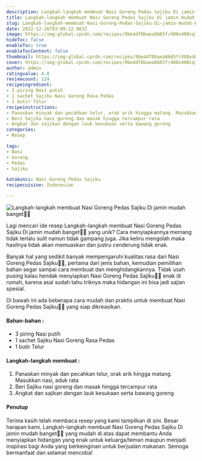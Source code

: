 ```yaml
---
description: Langkah-langkah membuat Nasi Goreng Pedas Sajiku Di jamin mudah banget"
title: Langkah-langkah membuat Nasi Goreng Pedas Sajiku Di jamin mudah banget
slug: Langkah-langkah-membuat-Nasi-Goreng-Pedas-Sajiku-Di-jamin-mudah-banget
date: 2022-12-26T03:09:12.063Z
image: https://img-global.cpcdn.com/recipes/9be4df8baea8665f/400x400cq70/photo.jpg
hideToc: false
enableToc: true
enableTocContent: false
thumbnail: https://img-global.cpcdn.com/recipes/9be4df8baea8665f/400x400cq70/photo.jpg
cover: https://img-global.cpcdn.com/recipes/9be4df8baea8665f/400x400cq70/photo.jpg
author: admin
ratingvalue: 4.8
reviewcount: 124
recipeingredient:
- 3 piring Nasi putih
- 1 sachet Sajiku Nasi Goreng Rasa Pedas
- 1 butir Telur
recipeinstructions:
- Panaskan minyak dan pecahkan telur, orak arik hingga matang. Masukkan nasi, aduk rata
- Beri Sajiku nasi goreng dan masak hingga tercampur rata
- Angkat dan sajikan dengan lauk kesukaan serta bawang goreng
categories:
- Resep

tags:
- Nasi
- Goreng
- Pedas
- Sajiku

katakunci: Nasi Goreng Pedas Sajiku
recipecuisine: Indonesian

---
```


![Langkah-langkah membuat Nasi Goreng Pedas Sajiku Di jamin mudah banget👩‍🍳](https://img-global.cpcdn.com/recipes/9be4df8baea8665f/400x400cq70/photo.jpg)

Lagi mencari ide resep Langkah-langkah membuat Nasi Goreng Pedas Sajiku Di jamin mudah banget👩‍🍳 yang unik? Cara menyiapkannya memang tidak terlalu sulit namun tidak gampang juga. Jika keliru mengolah maka hasilnya tidak akan memuaskan dan justru cenderung tidak enak.

Banyak hal yang sedikit banyak mempengaruhi kualitas rasa dari Nasi Goreng Pedas Sajiku👩‍🍳, pertama dari jenis bahan, kemudian pemilihan bahan segar sampai cara membuat dan menghidangkannya. Tidak usah pusing kalau hendak menyiapkan Nasi Goreng Pedas Sajiku👩‍🍳 enak di rumah, karena asal sudah tahu triknya maka hidangan ini bisa jadi sajian spesial.

Di bawah ini ada beberapa cara mudah dan praktis untuk membuat Nasi Goreng Pedas Sajiku👩‍🍳 yang siap dikreasikan.

<!--inarticleads1-->

#### Bahan-bahan :

- 3 piring Nasi putih
- 1 sachet Sajiku Nasi Goreng Rasa Pedas
- 1 butir Telur

<!--inarticleads2-->

#### Langkah-langkah membuat :

1. Panaskan minyak dan pecahkan telur, orak arik hingga matang. Masukkan nasi, aduk rata
1. Beri Sajiku nasi goreng dan masak hingga tercampur rata
1. Angkat dan sajikan dengan lauk kesukaan serta bawang goreng

#### Penutup

Terima kasih telah membaca resep yang kami tampilkan di sini. Besar harapan kami, Langkah-langkah membuat Nasi Goreng Pedas Sajiku Di jamin mudah banget👩‍🍳 yang mudah di atas dapat membantu Anda menyiapkan hidangan yang enak untuk keluarga/teman maupun menjadi inspirasi bagi Anda yang berkeinginan untuk berjualan makanan. Semoga bermanfaat dan selamat mencoba!